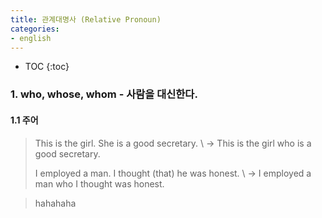 ```yaml
---
title: 관계대명사 (Relative Pronoun)
categories:
- english
---
```


* TOC
{:toc}

### 1. who, whose, whom - 사람을 대신한다.
#### 1.1 주어
> This is the girl. She is a good secretary. \\
> -> This is the girl who is a good secretary.
>
> I employed a man. I thought (that) he was honest. \\
> -> I employed a man who I thought was honest.

> hahahaha

